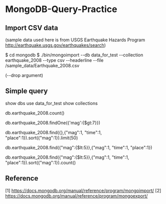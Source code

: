 # MongoDB-Query-Practice


## Import CSV data

(sample data used here is from USGS Earthquake Hazards Program http://earthquake.usgs.gov/earthquakes/search)

$ cd mongodb
$ ./bin/mongoimport --db data_for_test --collection earthquake_2008 --type csv --headerline --file /sample_data/Earthquake_2008.csv

(--drop argument)

## Simple query

show dbs
use data_for_test
show collections

db.earthquake_2008.count()

db.earthquake_2008.findOne({'mag':{$gt:7}})

db.earthquake_2008.find({},{"mag":1, "time":1, "place":1}).sort({"mag":1}).limit(50)

db.earthquake_2008.find({"mag":{$lt:5}},{"mag":1, "time":1, "place":1})

db.earthquake_2008.find({"mag":{$lt:5}},{"mag":1, "time":1, "place":1}).sort({"mag":1}).count()


## Reference
[1] https://docs.mongodb.org/manual/reference/program/mongoimport/
[2] https://docs.mongodb.org/manual/reference/program/mongoexport/